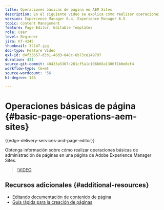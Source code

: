 ```yaml
---
title: Operaciones básicas de página en AEM Sites
description: En el siguiente vídeo se explica cómo realizar operaciones básicas de administración de páginas en una página de Adobe Experience Manager Sites.
version: Experience Manager 6.4, Experience Manager 6.5
topic: Content Management
feature: Page Editor, Editable Templates
role: User
level: Beginner
jira: KT-4245
thumbnail: 32147.jpg
doc-type: Feature Video
exl-id: d4f33657-d3b1-46d3-848c-8b73ce149797
duration: 431
source-git-commit: 48433a5367c281cf5a1c106b08a1306f1b0e8ef4
workflow-type: tm+mt
source-wordcount: '56'
ht-degree: 14%

---
```


# Operaciones básicas de página {#basic-page-operations-aem-sites}

{{edge-delivery-services-and-page-editor}}

Obtenga información sobre cómo realizar operaciones básicas de administración de páginas en una página de Adobe Experience Manager Sites.

>[!VIDEO](https://video.tv.adobe.com/v/37201?quality=12&learn=on&captions=spa)


## Recursos adicionales {#additional-resources}

* [Editando documentación de contenido de página](https://experienceleague.adobe.com/docs/experience-manager-65/authoring/authoring/editing-content.html?lang=es)
* [Guía rápida para la creación de páginas](https://experienceleague.adobe.com/docs/experience-manager-cloud-service/sites/authoring/getting-started/quick-start.html?lang=es)

